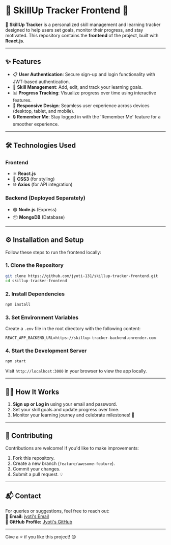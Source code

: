# 🌟 **SkillUp Tracker Frontend** 🌟

🚀 **SkillUp Tracker** is a personalized skill management and learning tracker designed to help users set goals, monitor their progress, and stay motivated. This repository contains the **frontend** of the project, built with **React.js**.

---

## ✨ **Features**
- 📋 **User Authentication**: Secure sign-up and login functionality with JWT-based authentication.
- 🎯 **Skill Management**: Add, edit, and track your learning goals.
- 📊 **Progress Tracking**: Visualize progress over time using interactive features.
- 📱 **Responsive Design**: Seamless user experience across devices (desktop, tablet, and mobile).
- 🔒 **Remember Me**: Stay logged in with the 'Remember Me' feature for a smoother experience.

---

## 🛠️ **Technologies Used**
### **Frontend**
- ⚛️ **React.js**
- 💅 **CSS3** (for styling)
- 🌐 **Axios** (for API integration)

### **Backend** (Deployed Separately)
- 🟢 **Node.js** (Express)
- 📦 **MongoDB** (Database)

---

## ⚙️ **Installation and Setup**
Follow these steps to run the frontend locally:  

### **1. Clone the Repository**
```bash
git clone https://github.com/jyoti-131/skillup-tracker-frontend.git
cd skillup-tracker-frontend
```

### **2. Install Dependencies**
```bash
npm install
```

### **3. Set Environment Variables**
Create a `.env` file in the root directory with the following content:  
```env
REACT_APP_BACKEND_URL=https://skillup-tracker-backend.onrender.com
```

### **4. Start the Development Server**
```bash
npm start
```
Visit `http://localhost:3000` in your browser to view the app locally.  

---


## 👩‍💻 **How It Works**
1. **Sign up or Log in** using your email and password.
2. Set your skill goals and update progress over time.
3. Monitor your learning journey and celebrate milestones! 🎉

---

## 🤝 **Contributing**
Contributions are welcome! If you'd like to make improvements:
1. Fork this repository.
2. Create a new branch (`feature/awesome-feature`).
3. Commit your changes.
4. Submit a pull request. 💡

---

## 📬 **Contact**
For queries or suggestions, feel free to reach out:  
📧 **Email:** [jyoti's Email](mailto:jyotisinhap7@gmail.com)  
🔗 **GitHub Profile:** [Jyoti's GitHub](https://github.com/jyoti-131)  

---

Give a ⭐ if you like this project! 😊  
